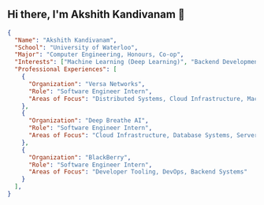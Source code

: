 
## Hi there, I'm Akshith Kandivanam 👋 
```json
{
  "Name": "Akshith Kandivanam",
  "School": "University of Waterloo",
  "Major": "Computer Engineering, Honours, Co-op",
  "Interests": ["Machine Learning (Deep Learning)", "Backend Development", "Cloud Computing"],
  "Professional Experiences": [
    {
      "Organization": "Versa Networks",
      "Role": "Software Engineer Intern",
      "Areas of Focus": "Distributed Systems, Cloud Infrastructure, Machine Learning"
    },
    {
      "Organization": "Deep Breathe AI",
      "Role": "Software Engineer Intern",
      "Areas of Focus": "Cloud Infrastructure, Database Systems, Serverless Designs, MLOps"
    },
    {
      "Organization": "BlackBerry",
      "Role": "Software Engineer Intern",
      "Areas of Focus": "Developer Tooling, DevOps, Backend Systems"
    }
  ],
}

```
<!---
akkik04/akkik04 is a ✨ special ✨ repository because its `README.md` (this file) appears on your GitHub profile.
You can click the Preview link to take a look at your changes.
--->
